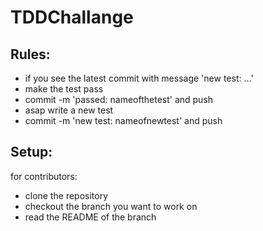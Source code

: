 # TDDChallange

## Rules:
 - if you see the latest commit with message 'new test: ...'
 - make the test pass
 - commit -m 'passed: nameofthetest' and push
 - asap write a new test
 - commit -m 'new test: nameofnewtest' and push
 
## Setup:
 for contributors:
 - clone the repository
 - checkout the branch you want to work on
 - read the README of the branch
